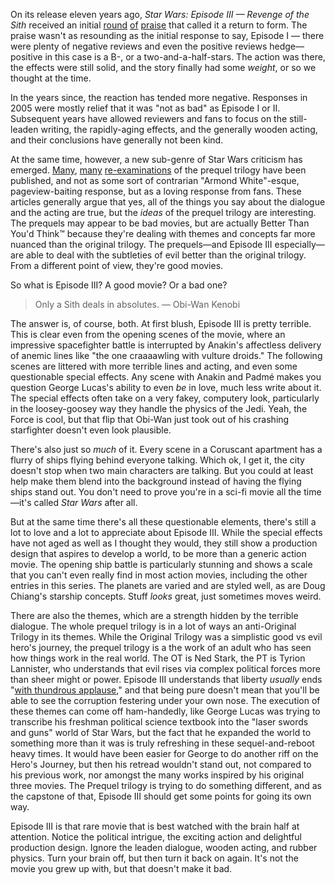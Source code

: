 On its release eleven years ago, <cite>Star Wars: Episode III — Revenge of the Sith</cite> received an initial [round](http://www.slate.com/articles/arts/movies/2005/05/the_passion_of_the_sith.html) [of](http://www.ew.com/article/2005/05/18/star-wars-episode-iii-revenge-sith) [praise](http://www.washingtonpost.com/wp-dyn/articles/A2017-2005May18.html) that called it a return to form. The praise wasn't as resounding as the initial response to say, Episode I — there were plenty of negative reviews and even the positive reviews hedge—positive in this case is a B-, or a two-and-a-half-stars. The action was there, the effects were still solid, and the story finally had some *weight*, or so we thought at the time.

In the years since, the reaction has tended more negative. Responses in 2005 were mostly relief that it was "not as bad" as Episode I or II. Subsequent years have allowed reviewers and fans to focus on the still-leaden writing, the rapidly-aging effects, and the generally wooden acting, and their conclusions have generally not been kind.

At the same time, however, a new sub-genre of Star Wars criticism has emerged. [Many](http://geekandsundry.com/in-defense-of-the-star-wars-prequel-trilogy/), [many](http://www.themarysue.com/in-defense-of-the-star-wars-prequels-let-go-of-your-hate/) [re-examinations](http://www.avclub.com/article/star-wars-prequels-dont-deserve-your-hatred-226732) of the prequel trilogy have been published, and not as some sort of contrarian "Armond White"-esque, pageview-baiting response, but as a loving response from fans. These articles generally argue that yes, all of the things you say about the dialogue and the acting are true, but the *ideas* of the prequel trilogy are interesting. The prequels may appear to be bad movies, but are actually Better Than You'd Think™ because they're dealing with themes and concepts far more nuanced than the original trilogy. The prequels—and Episode III especially—are able to deal with the subtleties of evil better than the original trilogy. From a different point of view, they're good movies.

So what is Episode III? A good movie? Or a bad one?

> Only a Sith deals in absolutes. — Obi-Wan Kenobi

The answer is, of course, both. At first blush, Episode III is pretty terrible. This is clear even from the opening scenes of the movie, where an impressive spacefighter battle is interrupted by Anakin's affectless delivery of anemic lines like "the one craaaawling with vulture droids." The following scenes are littered with more terrible lines and acting, and even some questionable special effects. Any scene with Anakin and Padmé makes you question George Lucas's ability to even *be* in love, much less write about it. The special effects often take on a very fakey, computery look, particularly in the loosey-goosey way they handle the physics of the Jedi. Yeah, the Force is cool, but that flip that Obi-Wan just took out of his crashing starfighter doesn't even look plausible. 

There's also just so *much* of it. Every scene in a Coruscant apartment has a flurry of ships flying behind everyone talking. Which ok, I get it, the city doesn't stop when two main characters are talking. But you could at least help make them blend into the background instead of having the flying ships stand out. You don't need to prove you're in a sci-fi movie all the time—it's called <cite>Star Wars</cite> after all.

But at the same time there's all these questionable elements, there's still a lot to love and a lot to appreciate about Episode III. While the special effects have not aged as well as I thought they would, they still show a production design that aspires to develop a world, to be more than a generic action movie. The opening ship battle is particularly stunning and shows a scale that you can't even really find in most action movies, including the other entries in this series. The planets are varied and are styled well, as are Doug Chiang's starship concepts. Stuff *looks* great, just sometimes moves weird.

There are also the themes, which are a strength hidden by the terrible dialogue. The whole prequel trilogy is in a lot of ways an anti-Original Trilogy in its themes. While the Original Trilogy was a simplistic good vs evil hero's journey, the prequel trilogy is a the work of an adult who has seen how things work in the real world. The OT is Ned Stark, the PT is Tyrion Lannister, who understands that evil rises via complex political forces more than sheer might or power. Episode III understands that liberty *usually* ends "[with thundrous applause](https://youtu.be/V1FFVWEQnSM)," and that being pure doesn't mean that you'll be able to see the corruption festering under your own nose. The execution of these themes can come off ham-handedly, like George Lucas was trying to transcribe his freshman political science textbook into the "laser swords and guns" world of Star Wars, but the fact that he expanded the world to something more than it was is truly refreshing in these sequel-and-reboot heavy times. It would have been easier for George to do another riff on the Hero's Journey, but then his retread wouldn't stand out, not compared to his previous work, nor amongst the many works inspired by his original three movies. The Prequel trilogy is trying to do something different, and as the capstone of that, Episode III should get some points for going its own way.

Episode III is that rare movie that is best watched with the brain half at attention. Notice the political intrigue, the exciting action and delightful production design. Ignore the leaden dialogue, wooden acting, and rubber physics. Turn your brain off, but then turn it back on again. It's not the movie you grew up with, but that doesn't make it bad.